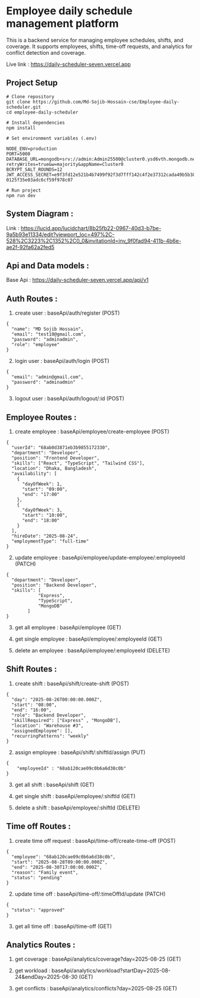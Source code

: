 # Employee daily schedule management platform

This is a backend service for managing employee schedules, shifts, and coverage. It supports employees, shifts, time-off requests, and analytics for conflict detection and coverage.

Live link : https://daily-scheduler-seven.vercel.app

## Project Setup

```
# Clone repository
git clone https://github.com/Md-Sojib-Hossain-cse/Employee-daily-scheduler.git
cd employee-daily-scheduler

# Install dependencies
npm install

# Set environment variables (.env)

NODE_ENV=production
PORT=5000
DATABASE_URL=mongodb+srv://admin:Admin25500@cluster0.ysd6vth.mongodb.net/daily_scheduler?retryWrites=true&w=majority&appName=Cluster0
BCRYPT_SALT_ROUNDS=12
JWT_ACCESS_SECRET=e9f3fd12e521b4b7499f92f3d7fff142c4f2e37312cada49b5b3826a35edc8eb79c5c2a0dcf1e82c869203a29362aae1188e571
0125f35e03adc6cf59f978c07

# Run project
npm run dev

```

## System Diagram :

Link : https://lucid.app/lucidchart/8b25fb22-0967-40d3-b7be-9a5b93e11334/edit?viewport_loc=497%2C-528%2C3223%2C1352%2C0_0&invitationId=inv_9f0fad94-411b-4b6e-ae2f-92fa62a2fed5

## Api and Data models :

Base Api : https://daily-scheduler-seven.vercel.app/api/v1

## Auth Routes :

1. create user : baseApi/auth/register (POST)

```
{
  "name": "MD Sojib Hossain",
  "email": "test10@gmail.com",
  "password": "adminadmin",
  "role": "employee"
}
```

2. login user : baseApi/auth/login (POST)

```
{
  "email": "admin@gmail.com",
  "password": "adminadmin"
}
```

3. logout user : baseApi/auth/logout/:id (POST)

## Employee Routes :

1. create employee : baseApi/employee/create-employee (POST)

```
{
  "userId": "68ab0d3871eb3b9855172330",
  "department": "Developer",
  "position": "Frontend Developer",
  "skills": ["React", "TypeScript", "Tailwind CSS"],
  "location": "Dhaka, Bangladesh",
  "availability": [
    {
      "dayOfWeek": 1,
      "start": "09:00",
      "end": "17:00"
    },
    {
      "dayOfWeek": 3,
      "start": "10:00",
      "end": "18:00"
    }
  ],
  "hireDate": "2025-08-24",
  "employmentType": "full-time"
}
```

2. update employee : baseApi/employee/update-employee/:employeeId (PATCH)

```
{
  "department": "Developer",
  "position": "Backend Developer",
  "skills": [
            "Express",
            "TypeScript",
            "MongoDB"
        ]
}
```

3. get all employee : baseApi/employee (GET)

4. get single employee : baseApi/employee/:employeeId (GET)

5. delete an employee : baseApi/employee/:employeeId (DELETE)

## Shift Routes :

1. create shift : baseApi/shift/create-shift (POST)

```
{
  "day": "2025-08-26T00:00:00.000Z",
  "start": "08:00",
  "end": "16:00",
  "role": "Backend Developer",
  "skillRequired": ["Express" , "MongoDB"],
  "location": "Warehouse #3",
  "assignedEmployee": [],
  "recurringPatterns": "weekly"
}

```

2. assign employee : baseApi/shift/:shiftId/assign (PUT)

```
{
    "employeeId" : "68ab120cae09c0b6a6d38c0b"
}
```

3. get all shift : baseApi/shift (GET)

4. get single shift : baseApi/employee/:shiftId (GET)

5. delete a shift : baseApi/employee/:shiftId (DELETE)

## Time off Routes :

1. create time off request : baseApi/time-off/create-time-off (POST)

```
{
  "employee": "68ab120cae09c0b6a6d38c0b",
  "start": "2025-08-28T09:00:00.000Z",
  "end": "2025-08-30T17:00:00.000Z",
  "reason": "Family event",
  "status": "pending"
}
```

2. update time off : baseApi/time-off/:timeOffId/update (PATCH)

```
{
  "status": "approved"
}
```

3. get all time off : baseApi/time-off (GET)

## Analytics Routes :

1. get coverage : baseApi/analytics/coverage?day=2025-08-25 (GET)

2. get workload : baseApi/analytics/workload?startDay=2025-08-24&endDay=2025-08-30 (GET)

3. get conflicts : baseApi/analytics/conflicts?day=2025-08-25 (GET)
